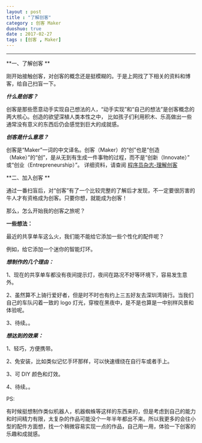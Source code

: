 ```yaml
---
layout : post
title : "了解创客"
category : 创客 Maker
duoshuo: true
date : 2017-02-27
tags : [创客 , Maker]
---
```


******


**一、了解创客 **   

 刚开始接触创客，对创客的概念还是挺模糊的。于是上网找了下相关的资料和博客，给自己扫盲一下。
    

  
***什么是创客？***

创客是那些愿意动手实现自己想法的人，“动手实现”和“自己的想法”是创客概念的两大核心。创造的欲望深植人类本性之中，
比如孩子们利用积木、乐高做出一些通常没有意义的东西后仍会感觉到巨大的成就感。

***创客是什么意思？***

创客是“Maker”一词的中文译名。创客（Maker）的“创”也是“创造（Make）”的“创”，是从无到有生成一件事物的过程，而不是“创新（Innovate）”
或“创业（Entrepreneurship）”。
详细资料，请查阅 [程序员杂志-理解创客](http://www.csdn.net/article/2014-04-04/2819171)

**二、加入创客 **   
    
通过一番扫盲后，对“创客”有了一个比较完整的了解后才发现，不一定要很厉害的牛人才有资格成为创客。只要你想，就能成为创客！   

那么，怎么开始我的创客之旅呢？

**一些想法：**

最近的共享单车这么火，我们能不能给它添加一些个性化的配件呢？

例如，给它添加一个迷你的智能灯环。

***想制作的几个理由：***   

1、现在的共享单车都没有夜间提示灯，夜间在路况不好等环境下，容易发生意外。

2、虽然算不上骑行爱好者，但是时不时也有约上三五好友去深圳湾骑行。当我们自己的车队闪着一致的 logo 灯光，穿梭在黑夜中，是不是也算是一中别样风景和体验呢。

3、待续。。

***想达到的效果：***

1、轻巧，方便携带。

2、免安装，比如类似记忆手环那样，可以快速缠绕在自行车或者手上。

3、可 DIY 颜色和灯效。

4、待续。。

PS:

有时候挺想制作类似机器人，机器蜘蛛等这样的东西来的，但是考虑到自己的能力和时间精力有限，太复杂的作品可能没个一年半年都出不来。所以我更多的会往小型的配件方面想，找一个稍微容易实现一点的作品，自己用一用，体验一下创客的乐趣和成就感。

